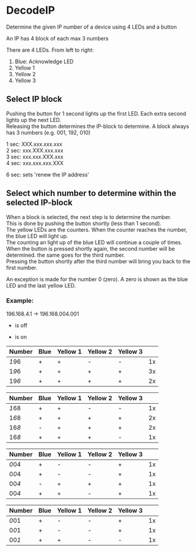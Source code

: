 # DecodeIP
Determine the given IP number of a device using 4 LEDs and a button

An IP has 4 block of each max 3 numbers

There are 4 LEDs. From left to right:
1. Blue: Acknowledge LED
2. Yellow 1
3. Yellow 2
4. Yellow 3

## Select IP block
Pushing the button for 1 second lights up the first LED. Each extra second lights up the next LED.<br>
Releasing the button determines the IP-block to determine.
A block always has 3 numbers (e.g. 001, 192, 010)

1 sec: XXX.xxx.xxx.xxx<br>
2 sec: xxx.XXX.xxx.xxx<br>
3 sec: xxx.xxx.XXX.xxx<br>
4 sec: xxx.xxx.xxx.XXX<br>

6 sec: sets 'renew the IP address'

## Select which number to determine within the selected IP-block
When a block is selected, the next step is to determine the number.<br>
This is done by pushing the button shortly (less than 1 second).<br>
The yellow LEDs are the counters. When the counter reaches the number, the blue LED will light up.<br>
The counting an light up of the blue LED will continue a couple of times.<br>
When the button is pressed shortly again, the second number will be determined. the same goes for the third number.<br>
Pressing the button shortly after the third number will bring you back to the first number.<br>

An exception is made for the number 0 (zero). A zero is shown as the blue LED and the last yellow LED.

### Example:
196.168.4.1   ->  196.168.004.001

- is off<br>
+ is on<br>

|Number |Blue   |Yellow 1|Yellow 2|Yellow 3|     |
|:------|:------|:-------|:-------|:-------|:----|
|*1*96  |+      |+       |-       |-       |1x   |
|1*9*6  |+      |+       |+       |+       |3x   |
|19*6*  |+      |+       |+       |+       |2x   |

|Number |Blue   |Yellow 1|Yellow 2|Yellow 3|     |
|:------|:------|:-------|:-------|:-------|:----|
|*1*68  |+      |+       |-       |-       |1x   |
|1*6*8  |+      |+       |+       |+       |2x   |
|16*8*  |-      |+       |+       |+       |2x   |
|16*8*  |+      |+       |+       |-       |1x   |

|Number |Blue   |Yellow 1|Yellow 2|Yellow 3|     |
|:------|:------|:-------|:-------|:-------|:----|
|*0*04  |+      |-       |-       |+       |1x   |
|0*0*4  |+      |-       |-       |+       |1x   |
|00*4*  |-      |+       |+       |+       |1x   |
|00*4*  |+      |+       |-       |+       |1x   |

|Number |Blue   |Yellow 1|Yellow 2|Yellow 3|     |
|:------|:------|:-------|:-------|:-------|:----|
|*0*01  |+      |-       |-       |+       |1x   |
|0*0*1  |+      |-       |-       |+       |1x   |
|00*1*  |+      |+       |-       |-       |1x   |
